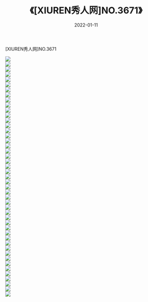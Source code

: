 ﻿---
layout: post
title:  《[XIUREN秀人网]NO.3671》
date:   2022-01-11
img: http://pic.660000.xyz/1:/秀人网/秀人网第04部分/[XIUREN秀人网]NO.3671/000.jpg
categories: [美女, 清纯, 唯美]
---

[XIUREN秀人网]NO.3671

 ![](http://pic.660000.xyz/1:/秀人网/秀人网第04部分/[XIUREN秀人网]NO.3671/001.jpg) <br>![](http://pic.660000.xyz/1:/秀人网/秀人网第04部分/[XIUREN秀人网]NO.3671/002.jpg) <br>![](http://pic.660000.xyz/1:/秀人网/秀人网第04部分/[XIUREN秀人网]NO.3671/003.jpg) <br>![](http://pic.660000.xyz/1:/秀人网/秀人网第04部分/[XIUREN秀人网]NO.3671/004.jpg) <br>![](http://pic.660000.xyz/1:/秀人网/秀人网第04部分/[XIUREN秀人网]NO.3671/005.jpg) <br>![](http://pic.660000.xyz/1:/秀人网/秀人网第04部分/[XIUREN秀人网]NO.3671/006.jpg) <br>![](http://pic.660000.xyz/1:/秀人网/秀人网第04部分/[XIUREN秀人网]NO.3671/007.jpg) <br>![](http://pic.660000.xyz/1:/秀人网/秀人网第04部分/[XIUREN秀人网]NO.3671/008.jpg) <br>![](http://pic.660000.xyz/1:/秀人网/秀人网第04部分/[XIUREN秀人网]NO.3671/009.jpg) <br>![](http://pic.660000.xyz/1:/秀人网/秀人网第04部分/[XIUREN秀人网]NO.3671/010.jpg) <br>![](http://pic.660000.xyz/1:/秀人网/秀人网第04部分/[XIUREN秀人网]NO.3671/011.jpg) <br>![](http://pic.660000.xyz/1:/秀人网/秀人网第04部分/[XIUREN秀人网]NO.3671/012.jpg) <br>![](http://pic.660000.xyz/1:/秀人网/秀人网第04部分/[XIUREN秀人网]NO.3671/013.jpg) <br>![](http://pic.660000.xyz/1:/秀人网/秀人网第04部分/[XIUREN秀人网]NO.3671/014.jpg) <br>![](http://pic.660000.xyz/1:/秀人网/秀人网第04部分/[XIUREN秀人网]NO.3671/015.jpg) <br>![](http://pic.660000.xyz/1:/秀人网/秀人网第04部分/[XIUREN秀人网]NO.3671/016.jpg) <br>![](http://pic.660000.xyz/1:/秀人网/秀人网第04部分/[XIUREN秀人网]NO.3671/017.jpg) <br>![](http://pic.660000.xyz/1:/秀人网/秀人网第04部分/[XIUREN秀人网]NO.3671/018.jpg) <br>![](http://pic.660000.xyz/1:/秀人网/秀人网第04部分/[XIUREN秀人网]NO.3671/019.jpg) <br>![](http://pic.660000.xyz/1:/秀人网/秀人网第04部分/[XIUREN秀人网]NO.3671/020.jpg) <br>![](http://pic.660000.xyz/1:/秀人网/秀人网第04部分/[XIUREN秀人网]NO.3671/021.jpg) <br>![](http://pic.660000.xyz/1:/秀人网/秀人网第04部分/[XIUREN秀人网]NO.3671/022.jpg) <br>![](http://pic.660000.xyz/1:/秀人网/秀人网第04部分/[XIUREN秀人网]NO.3671/023.jpg) <br>![](http://pic.660000.xyz/1:/秀人网/秀人网第04部分/[XIUREN秀人网]NO.3671/024.jpg) <br>![](http://pic.660000.xyz/1:/秀人网/秀人网第04部分/[XIUREN秀人网]NO.3671/025.jpg) <br>![](http://pic.660000.xyz/1:/秀人网/秀人网第04部分/[XIUREN秀人网]NO.3671/026.jpg) <br>![](http://pic.660000.xyz/1:/秀人网/秀人网第04部分/[XIUREN秀人网]NO.3671/027.jpg) <br>![](http://pic.660000.xyz/1:/秀人网/秀人网第04部分/[XIUREN秀人网]NO.3671/028.jpg) <br>![](http://pic.660000.xyz/1:/秀人网/秀人网第04部分/[XIUREN秀人网]NO.3671/029.jpg) <br>![](http://pic.660000.xyz/1:/秀人网/秀人网第04部分/[XIUREN秀人网]NO.3671/030.jpg) <br>![](http://pic.660000.xyz/1:/秀人网/秀人网第04部分/[XIUREN秀人网]NO.3671/031.jpg) <br>![](http://pic.660000.xyz/1:/秀人网/秀人网第04部分/[XIUREN秀人网]NO.3671/032.jpg) <br>![](http://pic.660000.xyz/1:/秀人网/秀人网第04部分/[XIUREN秀人网]NO.3671/033.jpg) <br>![](http://pic.660000.xyz/1:/秀人网/秀人网第04部分/[XIUREN秀人网]NO.3671/034.jpg) <br>![](http://pic.660000.xyz/1:/秀人网/秀人网第04部分/[XIUREN秀人网]NO.3671/035.jpg) <br>![](http://pic.660000.xyz/1:/秀人网/秀人网第04部分/[XIUREN秀人网]NO.3671/036.jpg) <br>![](http://pic.660000.xyz/1:/秀人网/秀人网第04部分/[XIUREN秀人网]NO.3671/037.jpg) <br>![](http://pic.660000.xyz/1:/秀人网/秀人网第04部分/[XIUREN秀人网]NO.3671/038.jpg) <br>![](http://pic.660000.xyz/1:/秀人网/秀人网第04部分/[XIUREN秀人网]NO.3671/039.jpg) <br>![](http://pic.660000.xyz/1:/秀人网/秀人网第04部分/[XIUREN秀人网]NO.3671/040.jpg) <br>![](http://pic.660000.xyz/1:/秀人网/秀人网第04部分/[XIUREN秀人网]NO.3671/041.jpg) <br>![](http://pic.660000.xyz/1:/秀人网/秀人网第04部分/[XIUREN秀人网]NO.3671/042.jpg) <br>![](http://pic.660000.xyz/1:/秀人网/秀人网第04部分/[XIUREN秀人网]NO.3671/043.jpg) <br>![](http://pic.660000.xyz/1:/秀人网/秀人网第04部分/[XIUREN秀人网]NO.3671/044.jpg) <br>![](http://pic.660000.xyz/1:/秀人网/秀人网第04部分/[XIUREN秀人网]NO.3671/045.jpg) <br>![](http://pic.660000.xyz/1:/秀人网/秀人网第04部分/[XIUREN秀人网]NO.3671/046.jpg) <br>![](http://pic.660000.xyz/1:/秀人网/秀人网第04部分/[XIUREN秀人网]NO.3671/047.jpg) <br>